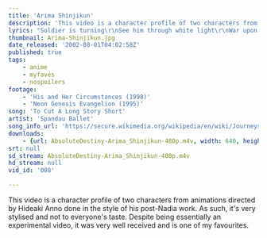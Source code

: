 ```yaml
---
title: 'Arima Shinjikun'
description: 'This video is a character profile of two characters from animations directed by Hideaki Anno done in the style of his post-Nadia work. As such, it''s very stylised and not to everyone''s taste. Despite being essentially an experimental video, it was very well received and is one of my favourites.'
lyrics: "Soldier is turning\r\nSee him through white light\r\nWar upon war\r\nHeat upon heat\r\nTo cut a long story short\r\nI lost my mind\r\n\r\nSitting on a park bench\r\nYears away from fighting\r\nTo cut a long story short\r\nI lost my mind\r\n\r\nStanding in the dark\r\nOh I was waiting for man to come\r\nI am beautiful and clean\r\nAnd so very very young\r\nTo be standing in the street\r\nTo be taken by someone\r\n\r\nQuestions questions\r\nGive me no answers\r\nThat’s all they ever give me\r\nQuestions questions\r\nOh look at the strange boy\r\nHe finds it hard existing\r\nTo cut a long story short\r\nI lost my mind"
thumbnail: Arima-Shinjikun.jpg
date_released: '2002-08-01T04:02:58Z'
published: true
tags:
    - anime
    - myfaves
    - nospoilers
footage:
    - 'His and Her Circumstances (1998)'
    - 'Neon Genesis Evangelion (1995)'
song: 'To Cut A Long Story Short'
artist: 'Spandau Ballet'
song_info_url: 'https://secure.wikimedia.org/wikipedia/en/wiki/Journeys_to_Glory'
downloads:
    - {url: AbsoluteDestiny-Arima_Shinjikun-480p.m4v, width: 640, height: 480, mimetype: video/mp4}
srt: null
sd_stream: AbsoluteDestiny-Arima_Shinjikun-480p.m4v
hd_stream: null
vid_id: '008'

---
```

This video is a character profile of two characters from animations directed by Hideaki Anno done in the style of his post-Nadia work. As such, it's very stylised and not to everyone's taste. Despite being essentially an experimental video, it was very well received and is one of my favourites.
